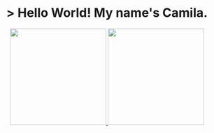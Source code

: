 <h1 align="center">> Hello World! My name's Camila.</h1>
<div align="center">
  <a href="https://www.linkedin.com/in/acamilaofc/">
  <img height="220em" src="https://github-readme-stats.vercel.app/api?username=acamilaofc&theme=tokyonight&include_all_commits=true&count_private=true&show_icons=true&custom_title=Camila%27s%20Status&hide_rank=true&border_radius=0"/>
  <img height="220em" src="https://github-readme-stats.vercel.app/api/top-langs/?username=acamilaofc&layout=compact&langs_count=6&theme=tokyonight&card_width=240&border_radius=0"/>
</div>
